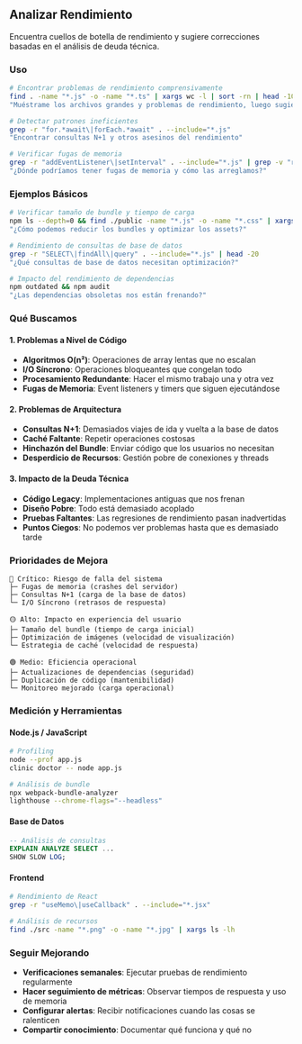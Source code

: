 ## Analizar Rendimiento

Encuentra cuellos de botella de rendimiento y sugiere correcciones basadas en el análisis de deuda técnica.

### Uso

```bash
# Encontrar problemas de rendimiento comprensivamente
find . -name "*.js" -o -name "*.ts" | xargs wc -l | sort -rn | head -10
"Muéstrame los archivos grandes y problemas de rendimiento, luego sugiere correcciones"

# Detectar patrones ineficientes
grep -r "for.*await\|forEach.*await" . --include="*.js"
"Encontrar consultas N+1 y otros asesinos del rendimiento"

# Verificar fugas de memoria
grep -r "addEventListener\|setInterval" . --include="*.js" | grep -v "removeEventListener\|clearInterval"
"¿Dónde podríamos tener fugas de memoria y cómo las arreglamos?"
```

### Ejemplos Básicos

```bash
# Verificar tamaño de bundle y tiempo de carga
npm ls --depth=0 && find ./public -name "*.js" -o -name "*.css" | xargs ls -lh
"¿Cómo podemos reducir los bundles y optimizar los assets?"

# Rendimiento de consultas de base de datos
grep -r "SELECT\|findAll\|query" . --include="*.js" | head -20
"¿Qué consultas de base de datos necesitan optimización?"

# Impacto del rendimiento de dependencias
npm outdated && npm audit
"¿Las dependencias obsoletas nos están frenando?"
```

### Qué Buscamos

#### 1. Problemas a Nivel de Código

- **Algoritmos O(n²)**: Operaciones de array lentas que no escalan
- **I/O Síncrono**: Operaciones bloqueantes que congelan todo
- **Procesamiento Redundante**: Hacer el mismo trabajo una y otra vez
- **Fugas de Memoria**: Event listeners y timers que siguen ejecutándose

#### 2. Problemas de Arquitectura

- **Consultas N+1**: Demasiados viajes de ida y vuelta a la base de datos
- **Caché Faltante**: Repetir operaciones costosas
- **Hinchazón del Bundle**: Enviar código que los usuarios no necesitan
- **Desperdicio de Recursos**: Gestión pobre de conexiones y threads

#### 3. Impacto de la Deuda Técnica

- **Código Legacy**: Implementaciones antiguas que nos frenan
- **Diseño Pobre**: Todo está demasiado acoplado
- **Pruebas Faltantes**: Las regresiones de rendimiento pasan inadvertidas
- **Puntos Ciegos**: No podemos ver problemas hasta que es demasiado tarde

### Prioridades de Mejora

```
🔴 Crítico: Riesgo de falla del sistema
├─ Fugas de memoria (crashes del servidor)
├─ Consultas N+1 (carga de la base de datos)
└─ I/O Síncrono (retrasos de respuesta)

🟡 Alto: Impacto en experiencia del usuario
├─ Tamaño del bundle (tiempo de carga inicial)
├─ Optimización de imágenes (velocidad de visualización)
└─ Estrategia de caché (velocidad de respuesta)

🟢 Medio: Eficiencia operacional
├─ Actualizaciones de dependencias (seguridad)
├─ Duplicación de código (mantenibilidad)
└─ Monitoreo mejorado (carga operacional)
```

### Medición y Herramientas

#### Node.js / JavaScript

```bash
# Profiling
node --prof app.js
clinic doctor -- node app.js

# Análisis de bundle
npx webpack-bundle-analyzer
lighthouse --chrome-flags="--headless"
```

#### Base de Datos

```sql
-- Análisis de consultas
EXPLAIN ANALYZE SELECT ...
SHOW SLOW LOG;
```

#### Frontend

```bash
# Rendimiento de React
grep -r "useMemo\|useCallback" . --include="*.jsx"

# Análisis de recursos
find ./src -name "*.png" -o -name "*.jpg" | xargs ls -lh
```

### Seguir Mejorando

- **Verificaciones semanales**: Ejecutar pruebas de rendimiento regularmente
- **Hacer seguimiento de métricas**: Observar tiempos de respuesta y uso de memoria
- **Configurar alertas**: Recibir notificaciones cuando las cosas se ralenticen
- **Compartir conocimiento**: Documentar qué funciona y qué no
